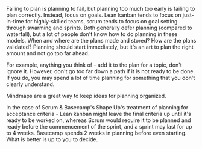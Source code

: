 Failing to plan is planning to fail, but planning too much too early is failing to plan correctly. Instead, focus on goals. Lean kanban tends to focus on just-in-time for highly-skilled teams, scrum tends to focus on goal setting through swarming and sprints. Both generally defer planning (compared to waterfall), but a lot of people don't know how to do planning in these models. When and where are the plans made and stored? How are the plans validated? Planning should start immediately, but it's an art to plan the right amount and not go too far ahead.

For example, anything you think of - add it to the plan for a topic, don't ignore it. However, don't go too far down a path if it is not ready to be done. If you do, you may spend a lot of time planning for something that you don't clearly understand.

Mindmaps are a great way to keep ideas for planning organized.

In the case of Scrum & Basecamp's Shape Up's treatment of planning for acceptance criteria - Lean kanban might leave the final criteria up until it's ready to be worked on, whereas Scrum would require it to be planned and ready before the commencement of the sprint, and a sprint may last for up to 4 weeks. Basecamp spends 2 weeks in planning before even starting. What is better is up to you to decide.
